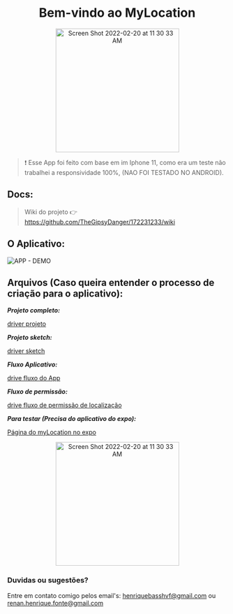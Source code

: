 <h1 align="center">Bem-vindo ao MyLocation</h1>

<p align="center">
   <img align="center" width="283" alt="Screen Shot 2022-02-20 at 11 30 33 AM" src="https://user-images.githubusercontent.com/22872282/154847749-8dd57772-e30d-4b0e-9643-4bdcf355b62c.png">
</p>

>❗ Esse App foi feito com base em im Iphone 11, como era um teste não trabalhei a responsividade 100%, (NAO FOI TESTADO NO ANDROID).

## Docs:
> Wiki do projeto :point_right: https://github.com/TheGipsyDanger/172231233/wiki

## O Aplicativo:
![APP - DEMO](https://user-images.githubusercontent.com/22872282/154798199-d88ba9ac-bed6-45fa-84ef-0d972a6eebbd.png)

## Arquivos (Caso queira entender o processo de criação para o aplicativo):


_**Projeto completo:**_

[driver projeto](https://drive.google.com/drive/folders/1uFJIBZU_P2VWg7cE0yhZliMr1cyKU7Ke?usp=sharing)

_**Projeto sketch:**_

[driver sketch](https://drive.google.com/file/d/1vZuMUqd8rpkSA3XY1vCT8KpOPD_HdlTw/view?usp=sharing)

_**Fluxo Aplicativo:**_

[drive fluxo do App](https://drive.google.com/file/d/1e0GioJ6bY-7NZCgwsErSFsUp8LCzHrK9/view?usp=sharing)

_**Fluxo de permissão:**_

[drive fluxo de permissão de localização](https://drive.google.com/file/d/1yFsv9ROio7qI_vpIpqRN5r26Dc3pZYpR/view?usp=sharing)

_**Para testar (Precisa do aplicativo do expo):**_

[Página do myLocation no expo](https://expo.dev/@vindicce.softwares/vindicce_softwares_myLocation)

<p align="center">
  <img width="283" alt="Screen Shot 2022-02-20 at 11 30 33 AM" src="https://user-images.githubusercontent.com/22872282/154847665-e6c7edab-578c-4e6d-8018-6599a1d9778a.png">
</p>

### Duvidas ou sugestões?

Entre em contato comigo pelos email's: henriquebasshvf@gmail.com ou renan.henrique.fonte@gmail.com
